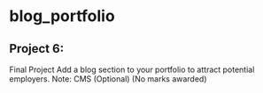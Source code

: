 # blog_portfolio
## Project 6:
Final Project Add a blog section to your portfolio to attract potential employers.  Note: CMS (Optional) (No marks awarded)
